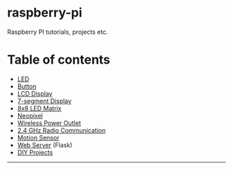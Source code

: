 # raspberry-pi
Raspberry PI tutorials, projects etc.

Table of contents
=================
* [LED]
* [Button]
* [LCD Display]
* [7-segment Display]
* [8x8 LED Matrix]
* [Neopixel]
* [Wireless Power Outlet]
* [2.4 GHz Radio Communication]
* [Motion Sensor](https://learn.adafruit.com/adafruits-raspberry-pi-lesson-12-sensing-movement)
* [Web Server] (Flask)
* [DIY Projects]

-------------------------------
[LED]: https://github.com/kbsezginel/raspberry-pi/tree/master/tutorials/LED
[Button]: https://github.com/kbsezginel/raspberry-pi/tree/master/tutorials/Button
[LCD Display]: https://github.com/kbsezginel/raspberry-pi/tree/master/tutorials/LCD-display
[7-segment Display]: https://github.com/kbsezginel/raspberry-pi/tree/master/tutorials/7-segment-display
[8x8 LED Matrix]: https://github.com/kbsezginel/raspberry-pi/tree/master/tutorials/8x8-led-matrix
[Wireless Power Outlet]: https://github.com/kbsezginel/raspberry-pi/tree/master/tutorials/wireless-power-outlet
[Web Server]: https://github.com/kbsezginel/raspberry-pi/tree/master/tutorials/web-server
[Neopixel]: https://github.com/kbsezginel/raspberry-pi/tree/master/tutorials/Neopixel
[DIY Projects]: https://github.com/kbsezginel/raspberry-pi/tree/master/DIY-projects
[2.4 GHz Radio Communication]: https://github.com/kbsezginel/raspberry-pi/tree/master/tutorials/RF24
